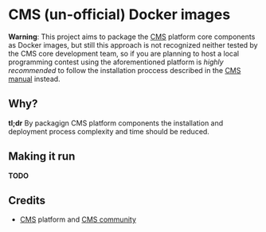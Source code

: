 # CMS (un-official) Docker images

**Warning**: This project aims to package the [CMS](https://github.com/cms-dev/cms)
platform core components as Docker images, but still this approach is not
recognized neither tested by the CMS core development team, so if you are planning
to host a local programming contest using the aforementioned platform is
*highly recommended* to follow the installation proccess described in the
[CMS manual](https://cms.readthedocs.io/en/latest/Installation.html) instead.

## Why?

**tl;dr** By packagign CMS platform components the installation and deployment
process complexity and time should be reduced.

## Making it run

**TODO**

## Credits

- [CMS](https://github.com/cms-dev/cms) platform and [CMS community](https://github.com/cms-dev/cms/blob/master/AUTHORS.txt)
